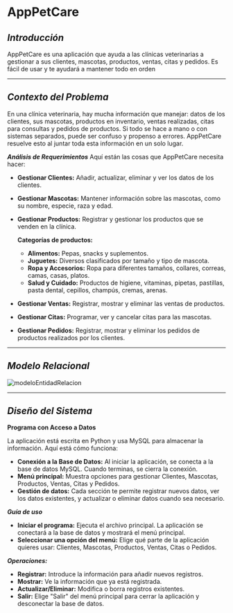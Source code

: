 # AppPetCare
***Introducción***
----
AppPetCare es una aplicación que ayuda a las clínicas veterinarias a gestionar a sus clientes, mascotas, productos, ventas, citas y pedidos. Es fácil de usar y te ayudará a mantener todo en orden

----

***Contexto del Problema***
---
En una clínica veterinaria, hay mucha información que manejar: datos de los clientes, sus mascotas, productos en inventario, ventas realizadas, citas para consultas y pedidos de productos. Si todo se hace a mano o con sistemas separados, puede ser confuso y propenso a errores. AppPetCare resuelve esto al juntar toda esta información en un solo lugar.

***Análisis de Requerimientos***
Aquí están las cosas que AppPetCare necesita hacer:

- **Gestionar Clientes:** Añadir, actualizar, eliminar y ver los datos de los clientes.
- **Gestionar Mascotas:** Mantener información sobre las mascotas, como su nombre, especie, raza y edad.
- **Gestionar Productos:** Registrar y gestionar los productos que se venden en la clínica.

    **Categorías de productos:**

    - **Alimentos:** Pepas, snacks y suplementos.
    - **Juguetes:** Diversos clasificados por tamaño y tipo de mascota.
    - **Ropa y Accesorios:** Ropa para diferentes tamaños, collares, correas, camas, casas, platos.
    - **Salud y Cuidado:** Productos de higiene, vitaminas, pipetas, pastillas, pasta dental, cepillos, champús, cremas, arenas.
    
- **Gestionar Ventas:** Registrar, mostrar y eliminar las ventas de productos.
- **Gestionar Citas:** Programar, ver y cancelar citas para las mascotas.
- **Gestionar Pedidos:** Registrar, mostrar y eliminar los pedidos de productos realizados por los clientes. 

---
## ***Modelo Relacional***
![modeloEntidadRelacion](https://github.com/user-attachments/assets/1d1334d1-de15-454a-9b6a-0aacd865f6eb)

-----
***Diseño del Sistema***
---

**Programa con Acceso a Datos**

La aplicación está escrita en Python y usa MySQL para almacenar la información. Aquí está cómo funciona:

- **Conexión a la Base de Datos:** Al iniciar la aplicación, se conecta a la base de datos MySQL. Cuando terminas, se cierra la conexión.
- **Menú principal:** Muestra opciones para gestionar Clientes, Mascotas, Productos, Ventas, Citas y Pedidos.
- **Gestión de datos:** Cada sección te permite registrar nuevos datos, ver los datos existentes, y actualizar o eliminar datos cuando sea necesario.

***Guía de uso***

- **Iniciar el programa:** Ejecuta el archivo principal. La aplicación se conectará a la base de datos y mostrará el menú principal.
- **Seleccionar una opción del menú:** Elige qué parte de la aplicación quieres usar: Clientes, Mascotas, Productos, Ventas, Citas o Pedidos.

***Operaciones:***

- **Registrar:** Introduce la información para añadir nuevos registros.
- **Mostrar:** Ve la información que ya está registrada.
- **Actualizar/Eliminar:** Modifica o borra registros existentes.
- **Salir:** Elige "Salir" del menú principal para cerrar la aplicación y desconectar la base de datos.

